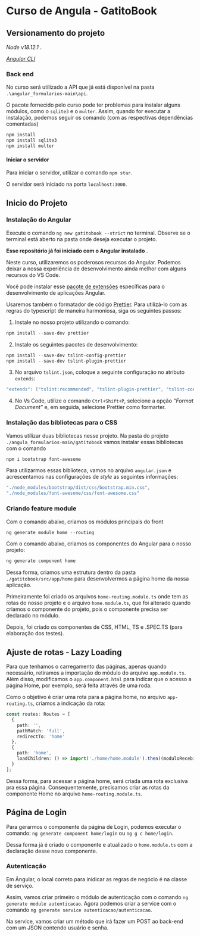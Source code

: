 # Curso de Angula - GatitoBook

## Versionamento do projeto

_Node v18.12.1_ .

_[Angular CLI](https://angular.io/cli)_

### Back end

No curso será utilizado a API que já está disponível na pasta `.\angular_formularios-main\api`.

O pacote fornecido pelo curso pode ter problemas para instalar alguns módulos, como o `sqlite3` e o `multer`. Assim, quando for executar a instalação, podemos seguir os comando (com as respectivas dependências comentadas)

```powershell
npm install
npm install sqlite3
npm install multer
```

#### Iniciar o servidor

Para iniciar o servidor, utilizar o comando `npm star`.

O servidor será iniciado na porta `localhost:3000`.

## Inicio do Projeto

### Instalação do Angular

Execute o comando `ng new gatitobook --strict` no terminal. Observe se o terminal está aberto na pasta onde deseja executar o projeto.

**Esse repositório já foi iniciado com o Angular instalado** .

Neste curso, utilizaremos os poderosos recursos do Angular. Podemos deixar a nossa experiência de desenvolvimento ainda melhor com alguns recursos do VS Code.

Você pode instalar esse [pacote de extensões](https://marketplace.visualstudio.com/items?itemName=johnpapa.angular-essentials&wt.mc_id=angularessentials-github-jopapa) específicas para o desenvolvimento de aplicações Angular.

Usaremos também o formatador de código [Prettier](https://prettier.io/). Para utilizá-lo com as regras do typescript de maneira harmoniosa, siga os seguintes passos:

1. Instale no nosso projeto utilizando o comando:

```powershell
npm install --save-dev prettier
```

2. Instale os seguintes pacotes de desenvolvimento:

```powershell
npm install --save-dev tslint-config-prettier
npm install --save-dev tslint-plugin-prettier
```

3. No arquivo `tslint.json`, coloque a seguinte configuração no atributo `extends`:

```powershell
"extends": ["tslint:recommended", "tslint-plugin-prettier", "tslint-config-prettier"]
```

4. No Vs Code, utilize o comando `Ctrl+Shift+P`, selecione a opção _“Format Document”_ e, em seguida, selecione Prettier como formarter.

### Instalação das bibliotecas para o CSS

Vamos utilizar duas bibliotecas nesse projeto. Na pasta do projeto `./angula_formularios-main/gatitobook` vamos instalar essas bibliotecas com o comando

```powershell
npm i bootstrap font-awesome
```

Para utilizarmos essas biblioteca, vamos no arquivo `angular.json` e acrescentamos nas configurações de _style_ as seguintes informações:

```powershell
"./node_modules/bootstrap/dist/css/bootstrap.min.css",
"./node_modules/font-awesome/css/font-awesome.css"
```

### Criando feature module

Com o comando abaixo, criamos os módulos principais do front

```powershell
ng generate module home --routing
```

Com o comando abaixo, criamos os componentes do Angular para o nosso projeto:

```powershell
ng generate component home
```

Dessa forma, criamos uma estrutura dentro da pasta `./gatitobook/src/app/home` para desenvolvermos a página home da nossa aplicação.

Primeiramente foi criado os arquivos `home-routing.module.ts` onde tem as rotas do nosso projeto e o arquivo `home.module.ts`, que foi alterado quando criamos o componente do projeto, pois o componente precisa ser declarado no módulo.

Depois, foi criado os componentes de CSS, HTML, TS e .SPEC.TS (para elaboração dos testes).

## Ajuste de rotas - Lazy Loading

Para que tenhamos o carregamento das páginas, apenas quando necessário, retiramos a importação do módulo do arquivo `app.module.ts`. Além disso, modificamos o `app.component.html` para indicar que o acesso a página Home, por exemplo, será feita através de uma roda.

Como o objetivo é criar uma rota para a página home, no arquivo `app-routing.ts`, criamos a indicação da rota:

```typescript
const routes: Routes = [
  {
    path: '',
    pathMatch: 'full',
    redirectTo: 'home'
  },
  {
    path: 'home',
    loadChildren: () => import('./home/home.module').then((moduloRecebido) => moduloRecebido.HomeModule)
  }
];
```

Dessa forma, para acessar a página home, será criada uma rota exclusiva pra essa página. Consequentemente, precisamos criar as rotas da componente Home no arquivo `home-routing.module.ts`.

## Página de Login

Para gerarmos o componente da página de Login, podemos executar o comando: `ng generate component home/login` ou `ng g c home/login`.

Dessa forma já é criado o componente e atualizado o `home.module.ts` com a declaração desse novo componente.

### Autenticação

Em Ângular, o local correto para inidicar as regras de negócio é na classe de serviço.

Assim, vamos criar primeiro o módulo de autenticação com o comando `ng generate module autenticacao`. Agora podemos criar a service com o comando `ng generate service autenticacao/autenticacao`.

Na service, vamos criar um método que irá fazer um POST ao back-end com um JSON contendo usuário e senha.

